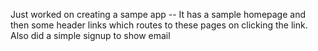 Just worked on creating a sampe app
-- It has a sample homepage and then some header links which routes to these pages on clicking the link.
Also did a simple signup to show email
